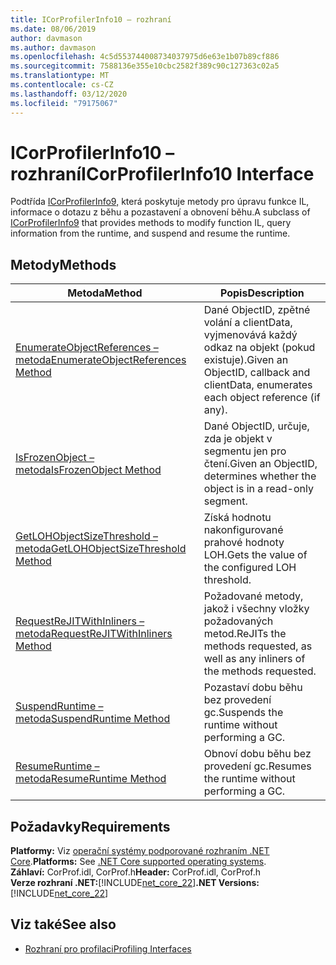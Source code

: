 ```yaml
---
title: ICorProfilerInfo10 – rozhraní
ms.date: 08/06/2019
author: davmason
ms.author: davmason
ms.openlocfilehash: 4c5d553744008734037975d6e63e1b07b89cf886
ms.sourcegitcommit: 7588136e355e10cbc2582f389c90c127363c02a5
ms.translationtype: MT
ms.contentlocale: cs-CZ
ms.lasthandoff: 03/12/2020
ms.locfileid: "79175067"
---
```

# <a name="icorprofilerinfo10-interface"></a><span data-ttu-id="96c37-102">ICorProfilerInfo10 – rozhraní</span><span class="sxs-lookup"><span data-stu-id="96c37-102">ICorProfilerInfo10 Interface</span></span>

<span data-ttu-id="96c37-103">Podtřída [ICorProfilerInfo9,](icorprofilerinfo9-interface.md) která poskytuje metody pro úpravu funkce IL, informace o dotazu z běhu a pozastavení a obnovení běhu.</span><span class="sxs-lookup"><span data-stu-id="96c37-103">A subclass of [ICorProfilerInfo9](icorprofilerinfo9-interface.md) that provides methods to modify function IL, query information from the runtime, and suspend and resume the runtime.</span></span>

## <a name="methods"></a><span data-ttu-id="96c37-104">Metody</span><span class="sxs-lookup"><span data-stu-id="96c37-104">Methods</span></span>  

| <span data-ttu-id="96c37-105">Metoda</span><span class="sxs-lookup"><span data-stu-id="96c37-105">Method</span></span>|<span data-ttu-id="96c37-106">Popis</span><span class="sxs-lookup"><span data-stu-id="96c37-106">Description</span></span>|  
| ------------|-----------------|  
|[<span data-ttu-id="96c37-107">EnumerateObjectReferences – metoda</span><span class="sxs-lookup"><span data-stu-id="96c37-107">EnumerateObjectReferences Method</span></span>](icorprofilerinfo10-enumerateobjectreferences-method.md)|<span data-ttu-id="96c37-108">Dané ObjectID, zpětné volání a clientData, vyjmenovává každý odkaz na objekt (pokud existuje).</span><span class="sxs-lookup"><span data-stu-id="96c37-108">Given an ObjectID, callback and clientData, enumerates each object reference (if any).</span></span> |
|[<span data-ttu-id="96c37-109">IsFrozenObject – metoda</span><span class="sxs-lookup"><span data-stu-id="96c37-109">IsFrozenObject Method</span></span>](icorprofilerinfo10-isfrozenobject-method.md)|<span data-ttu-id="96c37-110">Dané ObjectID, určuje, zda je objekt v segmentu jen pro čtení.</span><span class="sxs-lookup"><span data-stu-id="96c37-110">Given an ObjectID, determines whether the object is in a read-only segment.</span></span> |
|[<span data-ttu-id="96c37-111">GetLOHObjectSizeThreshold – metoda</span><span class="sxs-lookup"><span data-stu-id="96c37-111">GetLOHObjectSizeThreshold Method</span></span>](icorprofilerinfo10-getlohobjectsizethreshold-method.md)|<span data-ttu-id="96c37-112">Získá hodnotu nakonfigurované prahové hodnoty LOH.</span><span class="sxs-lookup"><span data-stu-id="96c37-112">Gets the value of the configured LOH threshold.</span></span> |
|[<span data-ttu-id="96c37-113">RequestReJITWithInliners – metoda</span><span class="sxs-lookup"><span data-stu-id="96c37-113">RequestReJITWithInliners Method</span></span>](icorprofilerinfo10-requestrejitwithinliners-method.md)| <span data-ttu-id="96c37-114">Požadované metody, jakož i všechny vložky požadovaných metod.</span><span class="sxs-lookup"><span data-stu-id="96c37-114">ReJITs the methods requested, as well as any inliners of the methods requested.</span></span>  |
|[<span data-ttu-id="96c37-115">SuspendRuntime – metoda</span><span class="sxs-lookup"><span data-stu-id="96c37-115">SuspendRuntime Method</span></span>](icorprofilerinfo10-suspendruntime-method.md)| <span data-ttu-id="96c37-116">Pozastaví dobu běhu bez provedení gc.</span><span class="sxs-lookup"><span data-stu-id="96c37-116">Suspends the runtime without performing a GC.</span></span> |
|[<span data-ttu-id="96c37-117">ResumeRuntime – metoda</span><span class="sxs-lookup"><span data-stu-id="96c37-117">ResumeRuntime Method</span></span>](icorprofilerinfo10-resumeruntime-method.md)| <span data-ttu-id="96c37-118">Obnoví dobu běhu bez provedení gc.</span><span class="sxs-lookup"><span data-stu-id="96c37-118">Resumes the runtime without performing a GC.</span></span> |

## <a name="requirements"></a><span data-ttu-id="96c37-119">Požadavky</span><span class="sxs-lookup"><span data-stu-id="96c37-119">Requirements</span></span>  
<span data-ttu-id="96c37-120">**Platformy:** Viz [operační systémy podporované rozhraním .NET Core](../../../core/install/dependencies.md?pivots=os-windows).</span><span class="sxs-lookup"><span data-stu-id="96c37-120">**Platforms:** See [.NET Core supported operating systems](../../../core/install/dependencies.md?pivots=os-windows).</span></span>  
<span data-ttu-id="96c37-121">**Záhlaví:** CorProf.idl, CorProf.h</span><span class="sxs-lookup"><span data-stu-id="96c37-121">**Header:** CorProf.idl, CorProf.h</span></span>  
<span data-ttu-id="96c37-122">**Verze rozhraní .NET:**[!INCLUDE[net_core_22](../../../../includes/net-core-30-md.md)]</span><span class="sxs-lookup"><span data-stu-id="96c37-122">**.NET Versions:** [!INCLUDE[net_core_22](../../../../includes/net-core-30-md.md)]</span></span>

## <a name="see-also"></a><span data-ttu-id="96c37-123">Viz také</span><span class="sxs-lookup"><span data-stu-id="96c37-123">See also</span></span>

- [<span data-ttu-id="96c37-124">Rozhraní pro profilaci</span><span class="sxs-lookup"><span data-stu-id="96c37-124">Profiling Interfaces</span></span>](profiling-interfaces.md)
